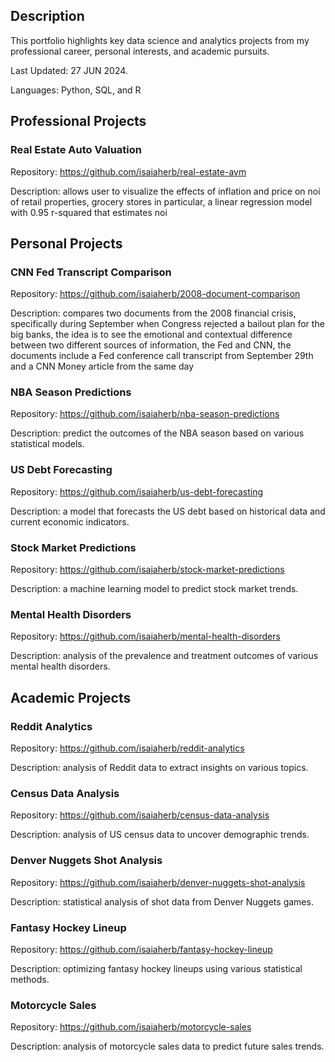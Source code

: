 ## Description
This portfolio highlights key data science and analytics projects from my professional career, personal interests, and academic pursuits.

Last Updated: 27 JUN 2024.

Languages: Python, SQL, and R

## Professional Projects

### Real Estate Auto Valuation 
Repository: https://github.com/isaiaherb/real-estate-avm

Description: allows user to visualize the effects of inflation and price on noi of retail properties, grocery stores in particular, a linear regression model with 0.95 r-squared that estimates noi

## Personal Projects

### CNN Fed Transcript Comparison
Repository: https://github.com/isaiaherb/2008-document-comparison

Description: compares two documents from the 2008 financial crisis, specifically during September when Congress rejected a bailout plan for the big banks, the idea is to see the emotional and contextual difference between two different sources of information, the Fed and CNN, the documents include a Fed conference call transcript from September 29th and a CNN Money article from the same day

### NBA Season Predictions 
Repository: https://github.com/isaiaherb/nba-season-predictions

Description: predict the outcomes of the NBA season based on various statistical models.

### US Debt Forecasting
Repository: https://github.com/isaiaherb/us-debt-forecasting

Description: a model that forecasts the US debt based on historical data and current economic indicators.

### Stock Market Predictions
Repository: https://github.com/isaiaherb/stock-market-predictions

Description: a machine learning model to predict stock market trends.

### Mental Health Disorders
Repository: https://github.com/isaiaherb/mental-health-disorders

Description: analysis of the prevalence and treatment outcomes of various mental health disorders.

## Academic Projects

### Reddit Analytics
Repository: https://github.com/isaiaherb/reddit-analytics

Description: analysis of Reddit data to extract insights on various topics.

### Census Data Analysis
Repository: https://github.com/isaiaherb/census-data-analysis

Description: analysis of US census data to uncover demographic trends.

### Denver Nuggets Shot Analysis
Repository: https://github.com/isaiaherb/denver-nuggets-shot-analysis

Description: statistical analysis of shot data from Denver Nuggets games.

### Fantasy Hockey Lineup
Repository: https://github.com/isaiaherb/fantasy-hockey-lineup

Description: optimizing fantasy hockey lineups using various statistical methods.

### Motorcycle Sales
Repository: https://github.com/isaiaherb/motorcycle-sales

Description: analysis of motorcycle sales data to predict future sales trends.
